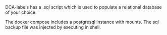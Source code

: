 DCA-labels has a .sql script which is used to populate a relational database of your choice.

The docker compose includes a postgresql instance with mounts.
The sql backup file was injected by executing in shell.
